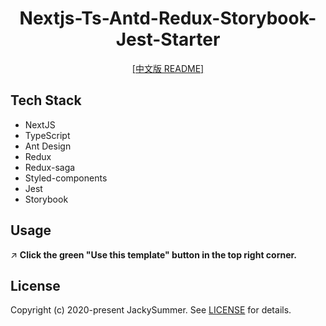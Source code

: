 <h1 align="center">
   Nextjs-Ts-Antd-Redux-Storybook-Jest-Starter
</h1>

<div align="center">
  <a href="https://github.com/Jacky-Summer/nextjs-ts-antd-redux-storybook-starter/blob/master/README_CN.md" target="_self">[中文版 README]</a>
</div>

## Tech Stack

- NextJS
- TypeScript
- Ant Design
- Redux
- Redux-saga
- Styled-components
- Jest
- Storybook

## Usage

↗️ **Click the green "Use this template" button in the top right corner.**

## License

Copyright (c) 2020-present JackySummer. See [LICENSE](./LICENSE) for details.
